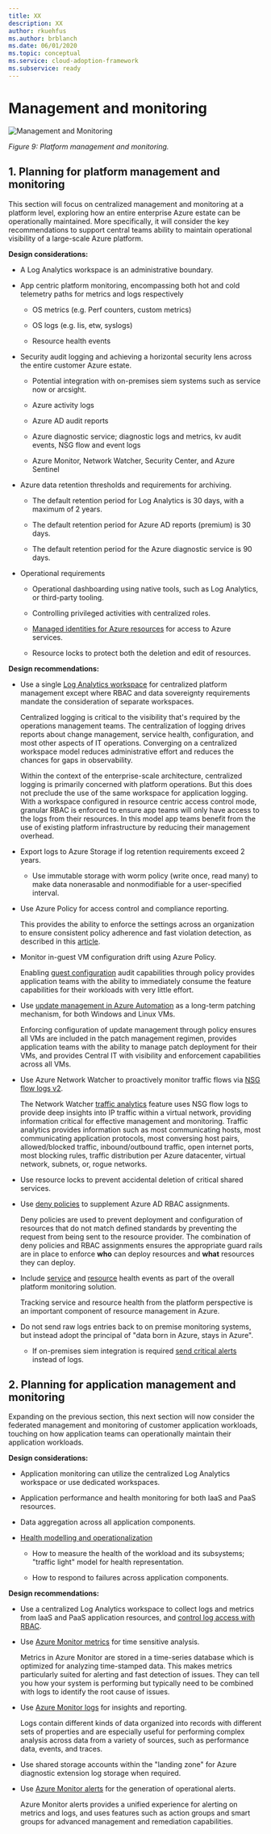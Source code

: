 ```yaml
---
title: XX
description: XX
author: rkuehfus
ms.author: brblanch
ms.date: 06/01/2020
ms.topic: conceptual
ms.service: cloud-adoption-framework
ms.subservice: ready
---
```


# Management and monitoring

![Management and Monitoring](./media/mgmt-mon.png)

_Figure 9: Platform management and monitoring._

## 1. Planning for platform management and monitoring

This section will focus on centralized management and monitoring at a platform level, exploring how an entire enterprise Azure estate can be operationally maintained. More specifically, it will consider the key recommendations to support central teams ability to maintain operational visibility of a large-scale Azure platform.

**Design considerations:**

- A Log Analytics workspace is an administrative boundary.

- App centric platform monitoring, encompassing both hot and cold telemetry paths for metrics and logs respectively

  - OS metrics (e.g. Perf counters, custom metrics)

  - OS logs (e.g. Iis, etw, syslogs)

  - Resource health events

- Security audit logging and achieving a horizontal security lens across the entire customer Azure estate.

  - Potential integration with on-premises siem systems such as service now or arcsight.

  - Azure activity logs

  - Azure AD audit reports

  - Azure diagnostic service; diagnostic logs and metrics, kv audit events, NSG flow and event logs

  - Azure Monitor, Network Watcher, Security Center, and Azure Sentinel

- Azure data retention thresholds and requirements for archiving.

  - The default retention period for Log Analytics is 30 days, with a maximum of 2 years.

  - The default retention period for Azure AD reports (premium) is 30 days.

  - The default retention period for the Azure diagnostic service is 90 days.

- Operational requirements

  - Operational dashboarding using native tools, such as Log Analytics, or third-party tooling.

  - Controlling privileged activities with centralized roles.

  - [Managed identities for Azure resources](https://docs.microsoft.com/azure/active-directory/managed-identities-azure-resources/overview) for access to Azure services.

  - Resource locks to protect both the deletion and edit of resources.

**Design recommendations:**

- Use a single [Log Analytics workspace](https://docs.microsoft.com/azure/azure-monitor/platform/design-logs-deployment) for centralized platform management except where RBAC and data sovereignty requirements mandate the consideration of separate workspaces.

    Centralized logging is critical to the visibility that's required by the operations management teams. The centralization of logging drives reports about change management, service health, configuration, and most other aspects of IT operations. Converging on a centralized workspace model reduces administrative effort and reduces the chances for gaps in observability.

    Within the context of the enterprise-scale architecture, centralized logging is primarily concerned with platform operations. But this does not preclude the use of the same workspace for application logging. With a workspace configured in resource centric access control mode, granular RBAC is enforced to ensure app teams will only have access to the logs from their resources. In this model app teams benefit from the use of existing platform infrastructure by reducing their management overhead.

- Export logs to Azure Storage if log retention requirements exceed 2 years.

  - Use immutable storage with worm policy (write once, read many) to make data nonerasable and nonmodifiable for a user-specified interval.

- Use Azure Policy for access control and compliance reporting.

    This provides the ability to enforce the settings across an organization to ensure consistent policy adherence and fast violation detection, as described in this [article](https://docs.microsoft.com/azure/governance/policy/concepts/effects).

- Monitor in-guest VM configuration drift using Azure Policy.

    Enabling [guest configuration](https://docs.microsoft.com/azure/governance/policy/concepts/guest-configuration) audit capabilities through policy provides application teams with the ability to immediately consume the feature capabilities for their workloads with very little effort.

- Use [update management in Azure Automation](https://docs.microsoft.com/azure/automation/automation-update-management) as a long-term patching mechanism, for both Windows and Linux VMs.

    Enforcing configuration of update management through policy ensures all VMs are included in the patch management regimen, provides application teams with the ability to manage patch deployment for their VMs, and provides Central IT with visibility and enforcement capabilities across all VMs.

- Use Azure Network Watcher to proactively monitor traffic flows via [NSG flow logs v2](https://docs.microsoft.com/azure/network-watcher/network-watcher-nsg-flow-logging-overview).

    The Network Watcher [traffic analytics](https://docs.microsoft.com/azure/network-watcher/traffic-analytics) feature uses NSG flow logs to provide deep insights into IP traffic within a virtual network, providing information critical for effective management and monitoring. Traffic analytics provides information such as most communicating hosts, most communicating application protocols, most conversing host pairs, allowed/blocked traffic, inbound/outbound traffic, open internet ports, most blocking rules, traffic distribution per Azure datacenter, virtual network, subnets, or, rogue networks.

- Use resource locks to prevent accidental deletion of critical shared services.

- Use [deny policies](https://docs.microsoft.com/azure/governance/policy/concepts/effects#deny) to supplement Azure AD RBAC assignments.

    Deny policies are used to prevent deployment and configuration of resources that do not match defined standards by preventing the request from being sent to the resource provider. The combination of deny policies and RBAC assignments ensures the appropriate guard rails are in place to enforce **who** can deploy resources and **what** resources they can deploy.

- Include [service](https://docs.microsoft.com/azure/service-health/service-health-overview) and [resource](https://docs.microsoft.com/azure/service-health/resource-health-overview) health events as part of the overall platform monitoring solution.

    Tracking service and resource health from the platform perspective is an important component of resource management in Azure.

- Do not send raw logs entries back to on premise monitoring systems, but instead adopt the principal of "data born in Azure, stays in Azure".

  - If on-premises siem integration is required [send critical alerts](https://docs.microsoft.com/azure/security-center/continuous-export) instead of logs.

## 2. Planning for application management and monitoring

Expanding on the previous section, this next section will now consider the federated management and monitoring of customer application workloads, touching on how application teams can operationally maintain their application workloads.

**Design considerations:**

- Application monitoring can utilize the centralized Log Analytics workspace or use dedicated workspaces.

- Application performance and health monitoring for both IaaS and PaaS resources.

- Data aggregation across all application components.

- [Health modelling and operationalization](https://docs.microsoft.com/azure/cloud-adoption-framework/manage/monitor/cloud-models-monitor-overview)

  - How to measure the health of the workload and its subsystems; "traffic light" model for health representation.

  - How to respond to failures across application components.

**Design recommendations:**

- Use a centralized Log Analytics workspace to collect logs and metrics from IaaS and PaaS application resources, and [control log access with RBAC](https://docs.microsoft.com/azure/azure-monitor/platform/design-logs-deployment#access-control-overview).

- Use [Azure Monitor metrics](https://docs.microsoft.com/azure/azure-monitor/platform/data-platform-metrics) for time sensitive analysis.

    Metrics in Azure Monitor are stored in a time-series database which is optimized for analyzing time-stamped data. This makes metrics particularly suited for alerting and fast detection of issues. They can tell you how your system is performing but typically need to be combined with logs to identify the root cause of issues.

- Use [Azure Monitor logs](https://docs.microsoft.com/azure/azure-monitor/platform/data-platform-logs) for insights and reporting.

    Logs contain different kinds of data organized into records with different sets of properties and are especially useful for performing complex analysis across data from a variety of sources, such as performance data, events, and traces.

- Use shared storage accounts within the "landing zone" for Azure diagnostic extension log storage when required.

- Use [Azure Monitor alerts](https://docs.microsoft.com/azure/azure-monitor/platform/alerts-overview) for the generation of operational alerts.

    Azure Monitor alerts provides a unified experience for alerting on metrics and logs, and uses features such as action groups and smart groups for advanced management and remediation capabilities.
